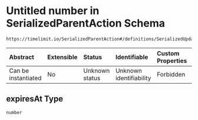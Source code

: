 # Untitled number in SerializedParentAction Schema

```txt
https://timelimit.io/SerializedParentAction#/definitions/SerializedUpdateTimelimitRuleAction/properties/expiresAt
```



| Abstract            | Extensible | Status         | Identifiable            | Custom Properties | Additional Properties | Access Restrictions | Defined In                                                                                        |
| :------------------ | :--------- | :------------- | :---------------------- | :---------------- | :-------------------- | :------------------ | :------------------------------------------------------------------------------------------------ |
| Can be instantiated | No         | Unknown status | Unknown identifiability | Forbidden         | Allowed               | none                | [SerializedParentAction.schema.json\*](SerializedParentAction.schema.json "open original schema") |

## expiresAt Type

`number`
